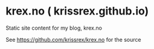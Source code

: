 # krex.no ( krissrex.github.io)
Static site content for my blog, krex.no

See https://github.com/krissrex/krex.no for the source
